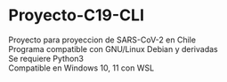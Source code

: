 # Proyecto-C19-CLI
Proyecto para proyeccion de SARS-CoV-2 en Chile\
Programa compatible con GNU/Linux Debian y derivadas\
Se requiere Python3\
Compatible en Windows 10, 11 con WSL
